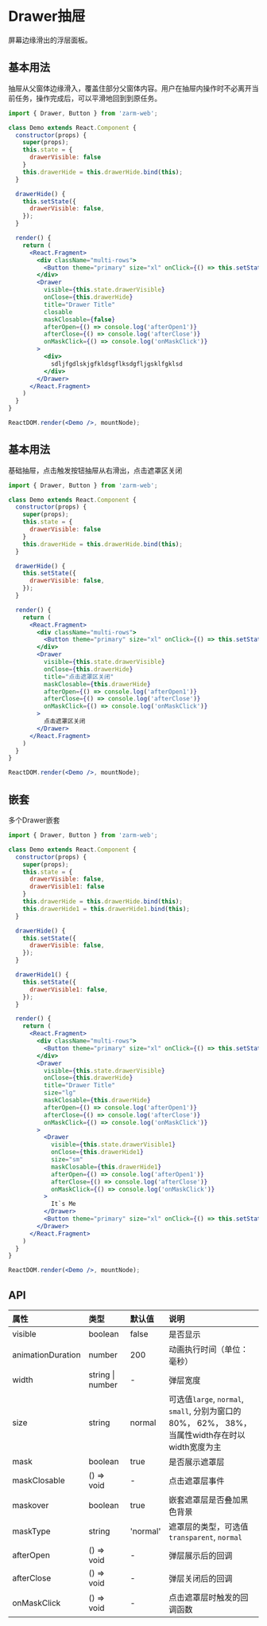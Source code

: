 # Drawer抽屉
屏幕边缘滑出的浮层面板。

## 基本用法
抽屉从父窗体边缘滑入，覆盖住部分父窗体内容。用户在抽屉内操作时不必离开当前任务，操作完成后，可以平滑地回到到原任务。

```jsx
import { Drawer, Button } from 'zarm-web';

class Demo extends React.Component {
  constructor(props) {
    super(props);
    this.state = {
      drawerVisible: false
    }
    this.drawerHide = this.drawerHide.bind(this);
  }

  drawerHide() {
    this.setState({
      drawerVisible: false,
    });
  }

  render() {
    return (
      <React.Fragment>
        <div className="multi-rows">
          <Button theme="primary" size="xl" onClick={() => this.setState({ drawerVisible: true })}>Drawer</Button>
        </div>
        <Drawer
          visible={this.state.drawerVisible}
          onClose={this.drawerHide}
          title="Drawer Title"
          closable
          maskClosable={false}
          afterOpen={() => console.log('afterOpen1')}
          afterClose={() => console.log('afterClose')}
          onMaskClick={() => console.log('onMaskClick')}
        >
          <div>
            sdljfgdlskjgfkldsgflksdgfljgsklfgklsd
          </div>
        </Drawer>
      </React.Fragment>
    )
  }
}

ReactDOM.render(<Demo />, mountNode);
```

## 基本用法
基础抽屉，点击触发按钮抽屉从右滑出，点击遮罩区关闭

```jsx
import { Drawer, Button } from 'zarm-web';

class Demo extends React.Component {
  constructor(props) {
    super(props);
    this.state = {
      drawerVisible: false
    }
    this.drawerHide = this.drawerHide.bind(this);
  }

  drawerHide() {
    this.setState({
      drawerVisible: false,
    });
  }

  render() {
    return (
      <React.Fragment>
        <div className="multi-rows">
          <Button theme="primary" size="xl" onClick={() => this.setState({ drawerVisible: true })}>Drawer</Button>
        </div>
        <Drawer
          visible={this.state.drawerVisible}
          onClose={this.drawerHide}
          title="点击遮罩区关闭"
          maskClosable={this.drawerHide}
          afterOpen={() => console.log('afterOpen1')}
          afterClose={() => console.log('afterClose')}
          onMaskClick={() => console.log('onMaskClick')}
        >
          点击遮罩区关闭
        </Drawer>
      </React.Fragment>
    )
  }
}

ReactDOM.render(<Demo />, mountNode);
```


## 嵌套
多个Drawer嵌套

```jsx
import { Drawer, Button } from 'zarm-web';

class Demo extends React.Component {
  constructor(props) {
    super(props);
    this.state = {
      drawerVisible: false,
      drawerVisible1: false
    }
    this.drawerHide = this.drawerHide.bind(this);
    this.drawerHide1 = this.drawerHide1.bind(this);
  }

  drawerHide() {
    this.setState({
      drawerVisible: false,
    });
  }

  drawerHide1() {
    this.setState({
      drawerVisible1: false,
    });
  }

  render() {
    return (
      <React.Fragment>
        <div className="multi-rows">
          <Button theme="primary" size="xl" onClick={() => this.setState({ drawerVisible: true })}>Drawer</Button>
        </div>
        <Drawer
          visible={this.state.drawerVisible}
          onClose={this.drawerHide}
          title="Drawer Title"
          size="lg"
          maskClosable={this.drawerHide}
          afterOpen={() => console.log('afterOpen1')}
          afterClose={() => console.log('afterClose')}
          onMaskClick={() => console.log('onMaskClick')}
        >
          <Drawer
            visible={this.state.drawerVisible1}
            onClose={this.drawerHide1}
            size="sm"
            maskClosable={this.drawerHide1}
            afterOpen={() => console.log('afterOpen1')}
            afterClose={() => console.log('afterClose')}
            onMaskClick={() => console.log('onMaskClick')}
          >
            It`s Me
          </Drawer>
          <Button theme="primary" size="xl" onClick={() => this.setState({ drawerVisible1: true })}>Drawer</Button>
        </Drawer>
      </React.Fragment>
    )
  }
}

ReactDOM.render(<Demo />, mountNode);
```

## API

| 属性 | 类型 | 默认值 | 说明 |
| :--- | :--- | :--- | :--- |
| visible | boolean | false | 是否显示 |
| animationDuration | number | 200 | 动画执行时间（单位：毫秒） |
| width | string &#124; number | - | 弹层宽度 |
| size | string | normal | 可选值`large`, `normal`, `small`, 分别为窗口的80%， 62%， 38%，当属性width存在时以width宽度为主 |
| mask | boolean | true | 是否展示遮罩层 |
| maskClosable | () => void | - | 点击遮罩层事件 |
| maskover | boolean | true | 嵌套遮罩层是否叠加黑色背景 |
| maskType | string | 'normal' | 遮罩层的类型，可选值 `transparent`, `normal` |
| afterOpen | () => void | - | 弹层展示后的回调 |
| afterClose | () => void | - | 弹层关闭后的回调 |
| onMaskClick | () => void | - | 点击遮罩层时触发的回调函数 |



